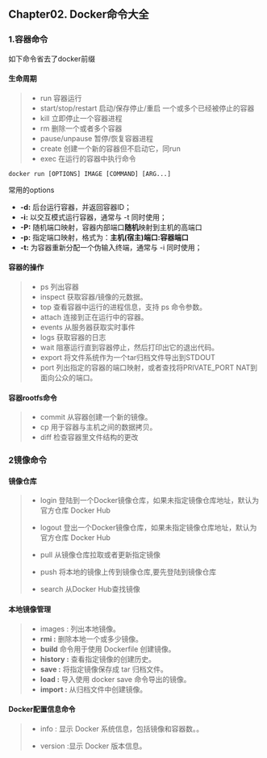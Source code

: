 ## Chapter02. Docker命令大全

### 1.容器命令

如下命令省去了docker前缀

#### 生命周期

> - run  容器运行
> - start/stop/restart  启动/保存停止/重启 一个或多个已经被停止的容器
> - kill  立即停止一个容器进程
> - rm 删除一个或者多个容器
> - pause/unpause 暂停/恢复容器进程
> - create  创建一个新的容器但不启动它，同run
> - exec  在运行的容器中执行命令

``` shell
docker run [OPTIONS] IMAGE [COMMAND] [ARG...]
```

常用的options

- **-d:** 后台运行容器，并返回容器ID；
- **-i:** 以交互模式运行容器，通常与 -t 同时使用；
- **-P:** 随机端口映射，容器内部端口**随机**映射到主机的高端口
- **-p:** 指定端口映射，格式为：**主机(宿主)端口:容器端口**
- **-t:** 为容器重新分配一个伪输入终端，通常与 -i 同时使用；

#### 容器的操作

> - ps  列出容器
> - inspect  获取容器/镜像的元数据。
> - top  查看容器中运行的进程信息，支持 ps 命令参数。
> - attach   连接到正在运行中的容器。
> - events  从服务器获取实时事件
> - logs  获取容器的日志
> - wait  阻塞运行直到容器停止，然后打印出它的退出代码。
> - export  将文件系统作为一个tar归档文件导出到STDOUT
> - port  列出指定的容器的端口映射，或者查找将PRIVATE_PORT NAT到面向公众的端口。

#### 容器rootfs命令

> - commit  从容器创建一个新的镜像。
> - cp  用于容器与主机之间的数据拷贝。
> - diff   检查容器里文件结构的更改

### 2镜像命令

#### 镜像仓库

> - login  登陆到一个Docker镜像仓库，如果未指定镜像仓库地址，默认为官方仓库 Docker Hub
>
> - logout  登出一个Docker镜像仓库，如果未指定镜像仓库地址，默认为官方仓库 Docker Hub
> - pull   从镜像仓库拉取或者更新指定镜像
> - push  将本地的镜像上传到镜像仓库,要先登陆到镜像仓库
> - search  从Docker Hub查找镜像

#### 本地镜像管理

> - images : 列出本地镜像。
> - **rmi :** 删除本地一个或多少镜像。
> - **build** 命令用于使用 Dockerfile 创建镜像。
> - **history :** 查看指定镜像的创建历史。
> - **save :** 将指定镜像保存成 tar 归档文件。
> - **load :** 导入使用 docker save 命令导出的镜像。
> - **import :** 从归档文件中创建镜像。

#### Docker配置信息命令

> - info : 显示 Docker 系统信息，包括镜像和容器数。。
>
> - version :显示 Docker 版本信息。

